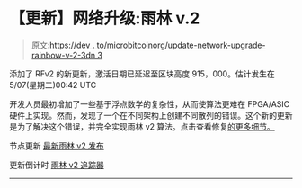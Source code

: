 # 【更新】网络升级:雨林 v.2

> 原文:[https://dev . to/microbitcoinorg/update-network-upgrade-rainbow-v-2-3dn 3](https://dev.to/microbitcoinorg/update-network-upgrade-rainforest-v-2-3dn3)

添加了 RFv2 的新更新，激活日期已延迟至区块高度 915，000。估计发生在 5/07(星期二)00:42 UTC

开发人员最初增加了一些基于浮点数学的复杂性，从而使算法更难在 FPGA/ASIC 硬件上实现。然而，发现了一个在不同架构上创建不同散列的错误。这个新的更新是为了解决这个错误，并完全实现雨林 v2 算法。点击查看修复[的更多细节。](https://mbc.wiki/d/27-rfv2-upgrade-notes)

节点更新
[最新雨林 v2 发布](https://github.com/MicroBitcoinOrg/MicroBitcoin/releases/tag/0.16.7)

更新倒计时
[雨林 v2 追踪器](https://upgrade.microbitcoin.org/)

* * *